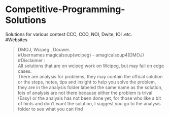 # Competitive-Programming-Solutions
  Solutions for various contest CCC, CCO, NOI, Dwite, IOI .etc.  
  #Websites  
  >DMOJ, Wcipeg , Douwei.  
  #Usernames 
  >magicalsoup(wcipeg) - amagicalsoup4(DMOJ)  
  #Disclaimer :  
  >All solutions that are on wcipeg work on Wcipeg, but may fail on edge cases.  
  There are analysis for problems, they may contain the offical solution or the steps, notes, tips and insight to help you solve the       problem, they are in the analysis folder labeled the same name as the solution, lots of analysis are not there because either the problem is trival (Easy) or the analysis has not been done yet, for those who like a bit of hints and don't want the solution, I suggest you go to the analysis folder to see what you can find
